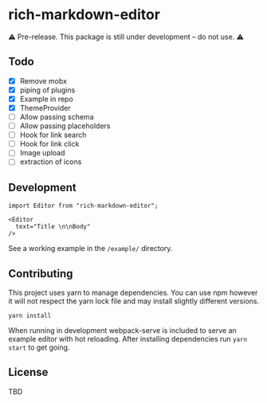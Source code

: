 # rich-markdown-editor

⚠️ Pre-release. This package is still under development – do not use. ⚠️

## Todo

- [x] Remove mobx
- [x] piping of plugins
- [x] Example in repo
- [x] ThemeProvider
- [ ] Allow passing schema
- [ ] Allow passing placeholders
- [ ] Hook for link search
- [ ] Hook for link click
- [ ] Image upload
- [ ] extraction of icons

## Development

```
import Editor from "rich-markdown-editor";

<Editor
  text="Title \n\nBody"
/>
```

See a working example in the `/example/` directory.

## Contributing

This project uses yarn to manage dependencies. You can use npm however it will not respect the yarn lock file and may install slightly different versions.

```
yarn install
```

When running in development webpack-serve is included to serve an example editor with hot reloading. After installing dependencies run `yarn start` to get going.

## License

TBD